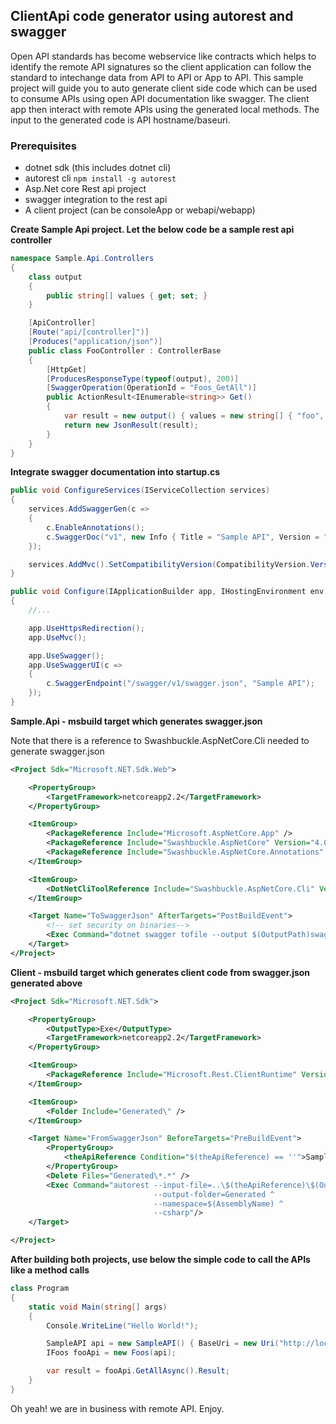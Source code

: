 ## ClientApi code generator using autorest and swagger
Open API standards has become webservice like contracts which helps to identify the remote API signatures so the client application can follow the standard to intechange data from API to API or App to API. 
This sample project will guide you to auto generate client side code which can be used to consume APIs using open API documentation like swagger. The client app then interact with remote APIs using the generated local methods. The input to the generated code is API hostname/baseuri.
### Prerequisites

* dotnet sdk (this includes dotnet cli)
* autorest cli ```npm install -g autorest```
* Asp.Net core Rest api project
* swagger integration to the rest api
* A client project (can be consoleApp or webapi/webapp)

**Create Sample Api project. Let the below code be a sample rest api controller**
```csharp
namespace Sample.Api.Controllers
{
    class output
    {
        public string[] values { get; set; }
    }

    [ApiController]
    [Route("api/[controller]")]
    [Produces("application/json")]
    public class FooController : ControllerBase
    {
        [HttpGet]
        [ProducesResponseType(typeof(output), 200)]
        [SwaggerOperation(OperationId = "Foos_GetAll")]
        public ActionResult<IEnumerable<string>> Get()
        {
            var result = new output() { values = new string[] { "foo", "bar" } };
            return new JsonResult(result);
        }
    }
}
```

**Integrate swagger documentation into startup.cs**

```csharp
public void ConfigureServices(IServiceCollection services)
{
    services.AddSwaggerGen(c =>
    {
        c.EnableAnnotations();
        c.SwaggerDoc("v1", new Info { Title = "Sample API", Version = "v1" });
    });

    services.AddMvc().SetCompatibilityVersion(CompatibilityVersion.Version_2_1);
}

public void Configure(IApplicationBuilder app, IHostingEnvironment env)
{
    //...

    app.UseHttpsRedirection();
    app.UseMvc();

    app.UseSwagger();
    app.UseSwaggerUI(c =>
    {
        c.SwaggerEndpoint("/swagger/v1/swagger.json", "Sample API");
    });
}
```

**Sample.Api - msbuild target which generates swagger.json**

Note that there is a reference to Swashbuckle.AspNetCore.Cli needed to generate swagger.json

```xml
<Project Sdk="Microsoft.NET.Sdk.Web">

    <PropertyGroup>
        <TargetFramework>netcoreapp2.2</TargetFramework>
    </PropertyGroup>

    <ItemGroup>
        <PackageReference Include="Microsoft.AspNetCore.App" />
        <PackageReference Include="Swashbuckle.AspNetCore" Version="4.0.1" />
        <PackageReference Include="Swashbuckle.AspNetCore.Annotations" Version="4.0.1" />
    </ItemGroup>

    <ItemGroup>
        <DotNetCliToolReference Include="Swashbuckle.AspNetCore.Cli" Version="4.0.1" />
    </ItemGroup>

    <Target Name="ToSwaggerJson" AfterTargets="PostBuildEvent">
        <!-- set security on binaries-->
        <Exec Command="dotnet swagger tofile --output $(OutputPath)swagger.json $(OutputPath)$(AssemblyName).dll v1"/>
    </Target>
</Project>
```

**Client - msbuild target which generates client code from swagger.json  generated above**
```xml
<Project Sdk="Microsoft.NET.Sdk">

    <PropertyGroup>
        <OutputType>Exe</OutputType>
        <TargetFramework>netcoreapp2.2</TargetFramework>
    </PropertyGroup>

    <ItemGroup>
        <PackageReference Include="Microsoft.Rest.ClientRuntime" Version="2.3.20" />
    </ItemGroup>

    <ItemGroup>
        <Folder Include="Generated\" />
    </ItemGroup>

    <Target Name="FromSwaggerJson" BeforeTargets="PreBuildEvent">
        <PropertyGroup>
            <theApiReference Condition="$(theApiReference) == ''">Sample.Api</theApiReference>
        </PropertyGroup>
        <Delete Files="Generated\*.*" />
        <Exec Command="autorest --input-file=..\$(theApiReference)\$(OutputPath)swagger.json ^
                                --output-folder=Generated ^
                                --namespace=$(AssemblyName) ^
                                --csharp"/>
    </Target>

</Project>
```

**After building both projects, use below the simple code to call the APIs like a method calls**
```csharp
class Program
{
    static void Main(string[] args)
    {
        Console.WriteLine("Hello World!");

        SampleAPI api = new SampleAPI() { BaseUri = new Uri("http://localhost:5000") };
        IFoos fooApi = new Foos(api);

        var result = fooApi.GetAllAsync().Result;
    }
}
```

Oh yeah! we are in business with remote API. Enjoy.